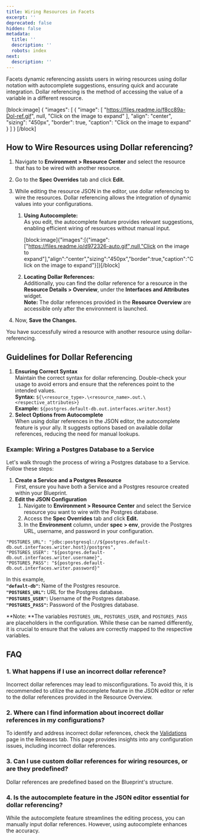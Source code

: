 ```yaml
---
title: Wiring Resources in Facets
excerpt: ''
deprecated: false
hidden: false
metadata:
  title: ''
  description: ''
  robots: index
next:
  description: ''
---
```

Facets dynamic referencing assists users in wiring resources using dollar notation with autocomplete suggestions, ensuring quick and accurate integration. Dollar referencing is the method of accessing the value of a variable in a different resource.

[block:image]
{
  "images": [
    {
      "image": [
        "https://files.readme.io/f8cc89a-Dol-ref.gif",
        null,
        "Click on the image to expand"
      ],
      "align": "center",
      "sizing": "450px",
      "border": true,
      "caption": "Click on the image to expand"
    }
  ]
}
[/block]


## How to Wire Resources using Dollar referencing?

1. Navigate to **Environment > Resource Center** and select the resource that has to be wired with another resource.
2. Go to the **Spec Overrides** tab and click **Edit.**
3. While editing the resource JSON in the editor, use dollar referencing to wire the resources. Dollar referencing allows the integration of dynamic values into your configurations. 

   1. **Using Autocomplete:**  
      As you edit, the autocomplete feature provides relevant suggestions, enabling efficient wiring of resources without manual input.

      [block:image]{"images":[{"image":["https://files.readme.io/d972326-auto.gif",null,"Click on the image to expand"],"align":"center","sizing":"450px","border":true,"caption":"Click on the image to expand"}]}[/block]
   2. **Locating Dollar References:**  
      Additionally, you can find the dollar reference for a resource in the **Resource Details > Overview**, under the **Interfaces and Attributes** widget.  
      **Note:** The dollar references provided in the **Resource Overview** are accessible only after the environment is launched. 
4. Now, **Save the Changes.**

You have successfully wired a resource with another resource using dollar-referencing.

## Guidelines for Dollar Referencing

1. **Ensuring Correct Syntax**  
   Maintain the correct syntax for dollar referencing. Double-check your usage to avoid errors and ensure that the references point to the intended values.  
   **Syntax:** `${\<resource_type>.\<resource_name>.out.\<respective_attributes>}`  
   **Example:** `${postgres.default-db.out.interfaces.writer.host}`
2. **Select Options from Autocomplete**  
   When using dollar references in the JSON editor, the autocomplete feature is your ally. It suggests options based on available dollar references, reducing the need for manual lookups.

### Example: Wiring a Postgres Database to a Service

Let's walk through the process of wiring a Postgres database to a Service. Follow these steps:

1. **Create a Service and a Postgres Resource**  
   First, ensure you have both a Service and a Postgres resource created within your Blueprint.
2. **Edit the JSON Configuration**
   1. Navigate to **Environment > Resource Center** and select the Service resource you want to wire with the Postgres database.
   2. Access the **Spec Overrides** tab and click **Edit.**
   3. In the **Environment** column, under **spec > env**, provide the Postgres URL, username, and password in your configuration.

```
"POSTGRES_URL": "jdbc:postgresql://${postgres.default-db.out.interfaces.writer.host}/postgres",  
"POSTGRES_USER": "${postgres.default-db.out.interfaces.writer.username}",  
"POSTGRES_PASS": "${postgres.default-db.out.interfaces.writer.password}"
```

In this example,  
**`"default-db"`:** Name of the Postgres resource.  
**`"POSTGRES_URL"`:** URL for the Postgres database.  
**`"POSTGRES_USER"`:** Username of the Postgres database.  
**`"POSTGRES_PASS"`:** Password of the Postgres database.

**Note: **The variables `POSTGRES_URL`, `POSTGRES_USER`, and `POSTGRES_PASS` are placeholders in the configuration. While these can be named differently, it is crucial to ensure that the values are correctly mapped to the respective variables.

## FAQ

### 1. What happens if I use an incorrect dollar reference?

Incorrect dollar references may lead to misconfigurations. To avoid this, it is recommended to utilize the autocomplete feature in the JSON editor or refer to the dollar references provided in the Resource Overview.

### 2. Where can I find information about incorrect dollar references in my configurations?

To identify and address incorrect dollar references, check the [Validations](https://readme.facets.cloud/docs/validation-summary-panel) page in the Releases tab. This page provides insights into any configuration issues, including incorrect dollar references.

### 3. Can I use custom dollar references for wiring resources, or are they predefined?

Dollar references are predefined based on the Blueprint's structure. 

### 4. Is the autocomplete feature in the JSON editor essential for dollar referencing?

While the autocomplete feature streamlines the editing process, you can manually input dollar references. However, using autocomplete enhances the accuracy.